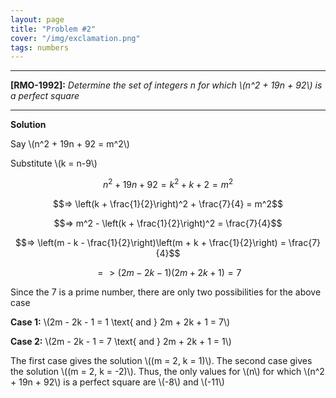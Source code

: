 ```yaml
---
layout: page
title: "Problem #2"
cover: "/img/exclamation.png"
tags: numbers
---
```


---

**[RMO-1992]:** *Determine the set of integers n for which \\(n^2 + 19n + 92\\) is a perfect square*

---

**Solution**

Say \\(n^2 + 19n + 92 = m^2\\)

Substitute \\(k = n-9\\)

$$n^2 + 19n + 92 = k^2 + k + 2 = m^2$$

$$=> \left(k + \frac{1}{2}\right)^2 + \frac{7}{4} = m^2$$

$$=> m^2 - \left(k + \frac{1}{2}\right)^2 = \frac{7}{4}$$

$$=> \left(m - k - \frac{1}{2}\right)\left(m + k + \frac{1}{2}\right) = \frac{7}{4}$$

$$=> (2m - 2k -1)(2m + 2k + 1) = 7$$

Since the 7 is a prime number, there are only two possibilities for the above case

**Case 1:** \\(2m - 2k - 1 = 1 \text{ and } 2m + 2k + 1 = 7\\)

**Case 2:** \\(2m - 2k - 1 = 7 \text{ and } 2m + 2k + 1 = 1\\)

The first case gives the solution \\((m = 2, k = 1)\\). The second case gives the solution \\((m = 2, k = -2)\\). Thus, the only values for \\(n\\) for which \\(n^2 + 19n + 92\\) is a perfect square are \\(-8\\) and \\(-11\\)
